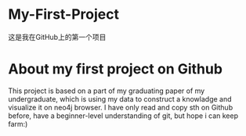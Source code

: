 # My-First-Project
这是我在GitHub上的第一个项目

# About my first project on Github
This project is based on a part of my graduating paper of my undergraduate, which is using my data to construct a knowladge and visualize it on neo4j browser.
I have only read and copy sth on Github before, have a beginner-level understanding of git, but hope i can keep farm:)
